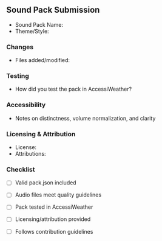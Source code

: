 ## Sound Pack Submission

- Sound Pack Name:
- Theme/Style:

### Changes
- Files added/modified:

### Testing
- How did you test the pack in AccessiWeather?

### Accessibility
- Notes on distinctness, volume normalization, and clarity

### Licensing & Attribution
- License:
- Attributions:

### Checklist
- [ ] Valid pack.json included
- [ ] Audio files meet quality guidelines
- [ ] Pack tested in AccessiWeather
- [ ] Licensing/attribution provided
- [ ] Follows contribution guidelines

